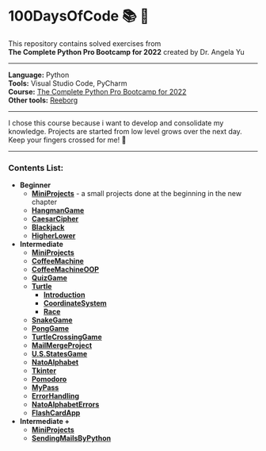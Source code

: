 # 100DaysOfCode :books: :raising_hand:
This repository contains solved exercises from  
__The Complete Python Pro Bootcamp for 2022__ created by Dr. Angela Yu
***  
__Language:__ Python  
__Tools:__ Visual Studio Code, PyCharm     
__Course:__ [The Complete Python Pro Bootcamp for 2022](https://www.udemy.com/course/100-days-of-code/)   
__Other tools:__ [Reeborg](https://reeborg.ca/index_en.html)
***
I chose this course because i want to develop and consolidate my knowledge. Projects are started from low level grows over the next day. Keep your fingers crossed for me! :crossed_fingers:	
***
### Contents List:
* __Beginner__
  * [__MiniProjects__](https://github.com/jkrotoszynska/100DaysOfCode/tree/main/Beginner/MiniProjects) - a small projects done at the beginning in the new chapter
  * [__HangmanGame__](https://github.com/jkrotoszynska/100DaysOfCode/tree/main/Beginner/HangmanGame)
  * [__CaesarCipher__](https://github.com/jkrotoszynska/100DaysOfCode/tree/main/Beginner/CaesarCipher)
  * [__Blackjack__](https://github.com/jkrotoszynska/100DaysOfCode/tree/main/Beginner/Blackjack)
  * [__HigherLower__](https://github.com/jkrotoszynska/100DaysOfCode/tree/main/Beginner/HigherLower)
* __Intermediate__
  * [__MiniProjects__](https://github.com/jkrotoszynska/100DaysOfCode/tree/main/Intermediate/MiniProjects)
  * [__CoffeeMachine__](https://github.com/jkrotoszynska/100DaysOfCode/tree/main/Intermediate/CoffeeMachine)
  * [__CoffeeMachineOOP__](https://github.com/jkrotoszynska/100DaysOfCode/tree/main/Intermediate/CoffeeMachineOOP)
  * [__QuizGame__](https://github.com/jkrotoszynska/100DaysOfCode/tree/main/Intermediate/QuizGame)
  * [__Turtle__](https://github.com/jkrotoszynska/100DaysOfCode/tree/main/Intermediate/Turtle)
    * [__Introduction__](https://github.com/jkrotoszynska/100DaysOfCode/tree/main/Intermediate/Turtle/Introduction)
    * [__CoordinateSystem__](https://github.com/jkrotoszynska/100DaysOfCode/tree/main/Intermediate/Turtle/CoordinateSystem)
    * [__Race__](https://github.com/jkrotoszynska/100DaysOfCode/tree/main/Intermediate/Turtle/Race)
  * [__SnakeGame__](https://github.com/jkrotoszynska/100DaysOfCode/tree/main/Intermediate/SnakeGame)
  * [__PongGame__](https://github.com/jkrotoszynska/100DaysOfCode/tree/main/Intermediate/PongGame)
  * [__TurtleCrossingGame__](https://github.com/jkrotoszynska/100DaysOfCode/tree/main/Intermediate/TurtleCrossingGame)
  * [__MailMergeProject__](https://github.com/jkrotoszynska/100DaysOfCode/tree/main/Intermediate/MailMergeProject)
  * [__U.S.StatesGame__](https://github.com/jkrotoszynska/100DaysOfCode/tree/main/Intermediate/U.S.StatesGame)
  * [__NatoAlphabet__](https://github.com/jkrotoszynska/100DaysOfCode/tree/main/Intermediate/NatoAlphabet)
  * [__Tkinter__](https://github.com/jkrotoszynska/100DaysOfCode/tree/main/Intermediate/Tkinter)
  * [__Pomodoro__](https://github.com/jkrotoszynska/100DaysOfCode/tree/main/Intermediate/Pomodoro)
  * [__MyPass__](https://github.com/jkrotoszynska/100DaysOfCode/tree/main/Intermediate/MyPass)
  * [__ErrorHandling__](https://github.com/jkrotoszynska/100DaysOfCode/tree/main/Intermediate/ErrorHandling)
  * [__NatoAlphabetErrors__](https://github.com/jkrotoszynska/100DaysOfCode/tree/main/Intermediate/NatoAlphabetErrors)
  * [__FlashCardApp__](https://github.com/jkrotoszynska/100DaysOfCode/tree/main/Intermediate/FlashCardApp)
* __Intermediate +__
  * [__MiniProjects__](https://github.com/jkrotoszynska/100DaysOfCode/tree/main/IntermediatePlus/MiniProjects)
  * [__SendingMailsByPython__](https://github.com/jkrotoszynska/100DaysOfCode/tree/main/IntermediatePlus/SendingMailsByPython)

